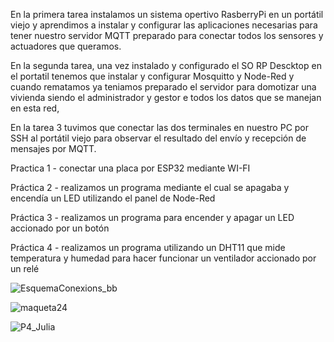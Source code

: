 En la primera tarea instalamos un sistema opertivo RasberryPi en un portátil viejo y aprendimos a instalar y configurar las aplicaciones necesarias para tener nuestro servidor MQTT preparado para conectar todos los sensores y actuadores que queramos.

En la segunda tarea, una vez instalado y configurado el SO RP Descktop en el portatil tenemos que instalar y configurar Mosquitto y Node-Red y cuando rematamos ya teniamos preparado el servidor para domotizar una vivienda siendo el administrador y gestor e todos los datos que se manejan en esta red,

En la tarea 3 tuvimos que conectar las dos terminales en nuestro PC por SSH al portátil viejo para observar el resultado del envío y recepción de mensajes por MQTT.


Practica 1 - conectar una placa por ESP32 mediante WI-FI

Práctica 2 -  realizamos un programa mediante el cual se apagaba y encendía un LED utilizando el panel de Node-Red  

Práctica 3 - realizamos un programa para encender y apagar un LED accionado por un botón 

Práctica 4 - realizamos un programa utilizando un DHT11 que mide temperatura y humedad para hacer funcionar un ventilador accionado por un relé

![EsquemaConexions_bb](https://github.com/Juliavazg/Domotica/assets/171036231/ff5578bf-c33c-4064-bade-59b0559229e0)


![maqueta24](https://github.com/Juliavazg/Domotica/assets/171036231/9b4d56c2-833b-48cc-a4c8-dc4e05ea8841)

![P4_Julia](https://github.com/Juliavazg/Domotica/assets/171036231/f6282a3f-9d0c-424e-9a4b-d2538193bd4e)
